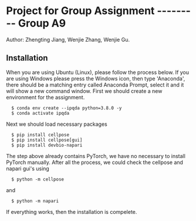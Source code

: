 # Project for Group Assignment --------- Group A9
Author: Zhengting Jiang, Wenjie Zhang, Wenjie Gu.

## Installation
When you are using Ubuntu (Linux), please follow the process below. If you are using Windows please press the Windows icon,
then type 'Anaconda', there should be a matching entry called Anaconda Prompt, select it and it will show a new command window.
First we should create a new environment for the assignment.
```
  $ conda env create --ipqda python=3.8.0 -y
  $ conda activate ipqda
```
Next we should load necessary packages
```
  $ pip install cellpose
  $ pip install cellpose[gui]
  $ pip install devbio-napari
```
The step above already contains PyTorch, we have no necessary to install PyTorch manually.
After all the process, we could check the cellpose and napari gui's using
```
  $ python -m cellpose
``` 
and 
``` 
  $ python -m napari
```
If everything works, then the installation is compelete.
